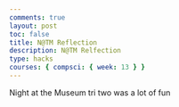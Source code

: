 ```yaml
---
comments: true
layout: post
toc: false
title: N@TM Reflection
description: N@TM Relfection 
type: hacks
courses: { compsci: { week: 13 } }
---
```


Night at the Museum tri two was a lot of fun